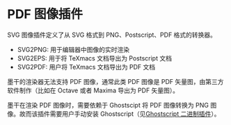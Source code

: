 # PDF 图像插件

SVG 图像插件定义了从 SVG 格式到 PNG、Postscript、PDF 格式的转换器。

- SVG2PNG: 用于编辑器中图像的实时渲染
- SVG2EPS: 用于将 TeXmacs 文档导出为 Postscript 文档
- SVG2PDF: 用户将 TeXmacs 文档导出为 PDF 文档

墨干的渲染器无法支持 PDF 图像，通常此类 PDF 图像是 PDF 矢量图，由第三方软件制作（比如在 Octave 或者 Maxima 导出为 PDF 矢量图）。

墨干在渲染 PDF 图像时，需要依赖于 Ghostscipt 将 PDF 图像转换为 PNG 图像。故而该插件需要用户手动安装 Ghostscript（见[Ghostscript 二进制插件](plugin_binary_gs.md)）。
